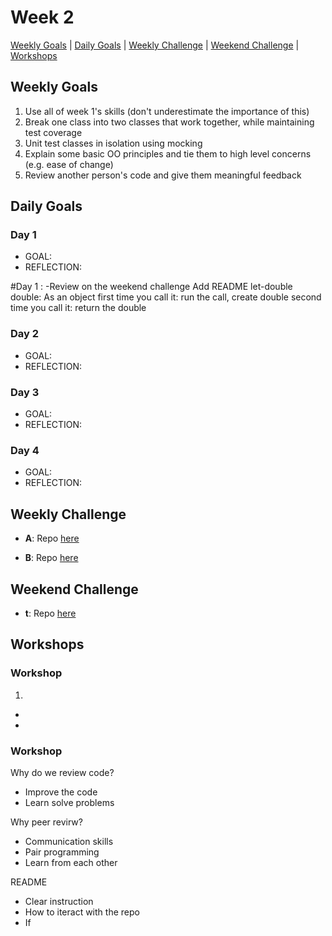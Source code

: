 # Week 2

[Weekly Goals](#weekly-goals) | [Daily Goals](#daily-goals) | [Weekly Challenge](#weekly-challenge) | [Weekend Challenge](#weekend-challenge) | [Workshops](#workshops)



## Weekly Goals

1. Use all of week 1's skills (don't underestimate the importance of this)
2. Break one class into two classes that work together, while maintaining test coverage
3. Unit test classes in isolation using mocking
4. Explain some basic OO principles and tie them to high level concerns (e.g. ease of change)
5. Review another person's code and give them meaningful feedback


## Daily Goals
### Day 1
- GOAL: 
- REFLECTION: 
> 

#Day 1 :
-Review on the weekend challenge
Add README
let-double
double:
As an object
first time you call it: run the call, create double
second time you call it: return the double

### Day 2
- GOAL: 
- REFLECTION: 
> 

### Day 3
- GOAL: 
- REFLECTION: 

### Day 4
- GOAL: 
- REFLECTION:


## Weekly Challenge
- **A**:
Repo [here]()

- **B**:
Repo [here]()

## Weekend Challenge
- **t**:
 Repo [here]()


## Workshops

### Workshop

1. 
 -	
 -	
 
### Workshop




Why do we review code?
- Improve the code 
- Learn solve problems

Why peer revirw?
- Communication skills
- Pair programming
- Learn from each other


README
- Clear instruction
- How to iteract with the repo
- If
